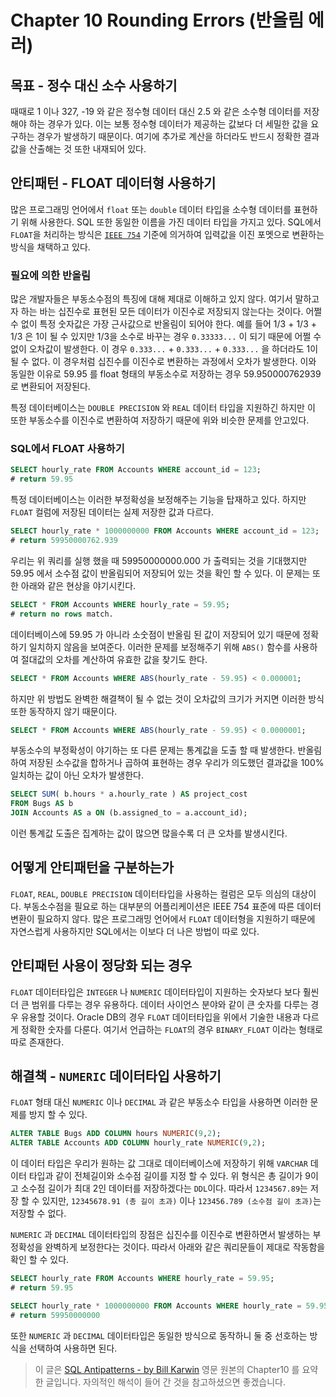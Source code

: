 # Chapter 10 Rounding Errors (반올림 에러)

## 목표 - 정수 대신 소수 사용하기
때때로 1 이나 327, -19 와 같은 정수형 데이터 대신 2.5 와 같은 소수형 데이터를 저장해야 하는 경우가 있다. 이는 보통 정수형 데이터가 제공하는 값보다 더 세밀한 값을 요구하는 경우가 발생하기 때문이다. 여기에 추가로 계산을 하더라도 반드시 정확한 결과값을 산출해는 것 또한 내재되어 있다.

## 안티패턴 - FLOAT 데이터형 사용하기
많은 프로그래밍 언어에서 `float` 또는 `double` 데이터 타입을 소수형 데이터를 표현하기 위해 사용한다. SQL 또한 동일한 이름을 가진 데이터 타입을 가지고 있다. SQL에서 `FLOAT`을 처리하는 방식은 [`IEEE 754`](https://ko.wikipedia.org/wiki/IEEE_754) 기준에 의거하여 입력값을 이진 포멧으로 변환하는 방식을 채택하고 있다.

### 필요에 의한 반올림
많은 개발자들은 부동소수점의 특징에 대해 제대로 이해하고 있지 않다. 여기서 말하고자 하는 바는 십진수로 표현된 모든 데이터가 이진수로 저장되지 않는다는 것이다. 어쩔 수 없이 특정 숫자값은 가장 근사값으로 반올림이 되어야 한다. 예를 들어 1/3 + 1/3 + 1/3 은 1이 될 수 있지만 1/3을 소수로 바꾸는 경우 `0.33333...` 이 되기 때문에 어쩔 수 없이 오차값이 발생한다. 이 경우 `0.333...` + `0.333...` + `0.333...` 을 하더라도 1이 될 수 없다. 이 경우처럼 십진수를 이진수로 변환하는 과정에서 오차가 발생한다. 이와 동일한 이유로 59.95 를 float 형태의 부동소수로 저장하는 경우 59.950000762939 로 변환되어 저장된다.

특정 데이터베이스는 `DOUBLE PRECISION` 와 `REAL` 데이터 타입을 지원하긴 하지만 이 또한 부동소수를 이진수로 변환하여 저장하기 때문에 위와 비슷한 문제를 안고있다.

### SQL에서 FLOAT 사용하기
```sql
SELECT hourly_rate FROM Accounts WHERE account_id = 123;
# return 59.95
```
특정 데이터베이스는 이러한 부정확성을 보정해주는 기능을 탑재하고 있다. 하지만 `FLOAT` 컬럼에 저장된 데이터는 실제 저장한 값과 다르다.

```sql
SELECT hourly_rate * 1000000000 FROM Accounts WHERE account_id = 123;
# return 59950000762.939
```

우리는 위 쿼리를 실행 했을 때 59950000000.000 가 출력되는 것을 기대했지만 59.95 에서 소수점 값이 반올림되어 저장되어 있는 것을 확인 할 수 있다. 이 문제는 또한 아래와 같은 현상을 야기시킨다.

```sql
SELECT * FROM Accounts WHERE hourly_rate = 59.95;
# return no rows match.
```
데이터베이스에 59.95 가 아니라 소숫점이 반올림 된 값이 저장되어 있기 때문에 정확하기 일치하지 않음을 보여준다. 이러한 문제를 보정해주기 위해 `ABS()` 함수를 사용하여 절대값의 오차를 계산하여 유효한 값을 찾기도 한다.

```sql
SELECT * FROM Accounts WHERE ABS(hourly_rate - 59.95) < 0.000001;
```
하지만 위 방법도 완벽한 해결책이 될 수 없는 것이 오차값의 크기가 커지면 이러한 방식 또한 동작하지 않기 때문이다.

```sql
SELECT * FROM Accounts WHERE ABS(hourly_rate - 59.95) < 0.0000001;
```

부동소수의 부정확성이 야기하는 또 다른 문제는 통계값을 도출 할 때 발생한다. 반올림하여 저장된 소수값을 합하거나 곱하여 표현하는 경우 우리가 의도했던 결과값을 100% 일치하는 값이 아닌 오차가 발생한다.

```sql
SELECT SUM( b.hours * a.hourly_rate ) AS project_cost
FROM Bugs AS b
JOIN Accounts AS a ON (b.assigned_to = a.account_id);
```

이런 통계값 도출은 집계하는 값이 많으면 많을수록 더 큰 오차를 발생시킨다.

## 어떻게 안티패턴을 구분하는가
`FLOAT`, `REAL`, `DOUBLE PRECISION` 데이터타입을 사용하는 컬럼은 모두 의심의 대상이다. 부동소수점을 필요로 하는 대부분의 어플리케이션은 IEEE 754 표준에 따른 데이터 변환이 필요하지 않다. 많은 프로그래밍 언어에서 `FLOAT` 데이터형을 지원하기 때문에 자연스럽게 사용하지만 SQL에서는 이보다 더 나은 방법이 따로 있다.

## 안티패턴 사용이 정당화 되는 경우
`FLOAT` 데이터타입은 `INTEGER` 나 `NUMERIC` 데이터타입이 지원하는 숫자보다 보다 훨씬 더 큰 범위를 다루는 경우 유용하다. 데이터 사이언스 분야와 같이 큰 숫자를 다루는 경우 유용할 것이다. Oracle DB의 경우 `FLOAT` 데이터타입을 위에서 기술한 내용과 다르게 정확한 숫자를 다룬다. 여기서 언급하는 `FLOAT`의 경우 `BINARY_FLOAT` 이라는 형태로 따로 존재한다.

## 해결책 - `NUMERIC` 데이터타입 사용하기
`FLOAT` 형태 대신 `NUMERIC` 이나 `DECIMAL` 과 같은 부동소수 타입을 사용하면 이러한 문제를 방지 할 수 있다.

```sql
ALTER TABLE Bugs ADD COLUMN hours NUMERIC(9,2);
ALTER TABLE Accounts ADD COLUMN hourly_rate NUMERIC(9,2);
```
이 데이터 타입은 우리가 원하는 값 그대로 데이터베이스에 저장하기 위해 `VARCHAR` 데이터 타입과 같이 전체길이와 소수점 길이를 지정 할 수 있다. 위 형식은 총 길이가 9이고 소수점 길이가 최대 2인 데이터를 저장하겠다는 `DDL`이다. 따라서 `1234567.89`는 저장 할 수 있지만, `12345678.91 (총 길이 초과)` 이나 `123456.789 (소수점 길이 초과)`는 저장할 수 없다.

`NUMERIC` 과 `DECIMAL` 데이터타입의 장점은 십진수를 이진수로 변환하면서 발생하는 부정확성을 완벽하게 보정한다는 것이다. 따라서 아래와 같은 쿼리문들이 제대로 작동함을 확인 할 수 있다.

```sql
SELECT hourly_rate FROM Accounts WHERE hourly_rate = 59.95;
# return 59.95

SELECT hourly_rate * 1000000000 FROM Accounts WHERE hourly_rate = 59.95;
# return 59950000000
```
또한 `NUMERIC` 과 `DECIMAL` 데이터타입은 동일한 방식으로 동작하니 둘 중 선호하는 방식을 선택하여 사용하면 된다.



> 이 글은 [SQL Antipatterns - by Bill Karwin](https://pragprog.com/titles/bksqla/sql-antipatterns/) 영문 원본의 Chapter10 를 요약한 글입니다. 자의적인 해석이 들어 간 것을 참고하셨으면 좋겠습니다.

